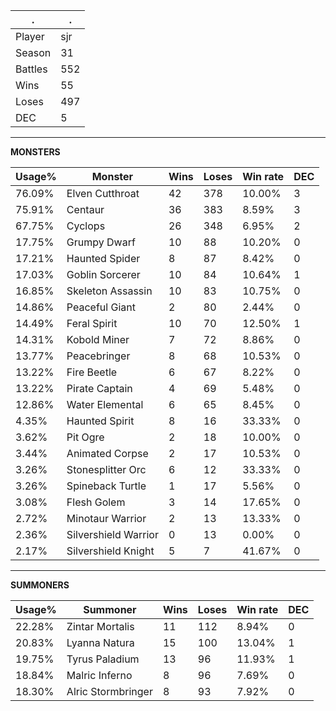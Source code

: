 .|.
|-|-
Player|sjr
Season|31
Battles|552
Wins|55
Loses|497
DEC|5

---
**MONSTERS**

Usage%|Monster|Wins|Loses|Win rate|DEC|
-|-|-|-|-|-|
76.09%|Elven Cutthroat|42|378|10.00%|3|
75.91%|Centaur|36|383|8.59%|3|
67.75%|Cyclops|26|348|6.95%|2|
17.75%|Grumpy Dwarf|10|88|10.20%|0|
17.21%|Haunted Spider|8|87|8.42%|0|
17.03%|Goblin Sorcerer|10|84|10.64%|1|
16.85%|Skeleton Assassin|10|83|10.75%|0|
14.86%|Peaceful Giant|2|80|2.44%|0|
14.49%|Feral Spirit|10|70|12.50%|1|
14.31%|Kobold Miner|7|72|8.86%|0|
13.77%|Peacebringer|8|68|10.53%|0|
13.22%|Fire Beetle|6|67|8.22%|0|
13.22%|Pirate Captain|4|69|5.48%|0|
12.86%|Water Elemental|6|65|8.45%|0|
4.35%|Haunted Spirit|8|16|33.33%|0|
3.62%|Pit Ogre|2|18|10.00%|0|
3.44%|Animated Corpse|2|17|10.53%|0|
3.26%|Stonesplitter Orc|6|12|33.33%|0|
3.26%|Spineback Turtle|1|17|5.56%|0|
3.08%|Flesh Golem|3|14|17.65%|0|
2.72%|Minotaur Warrior|2|13|13.33%|0|
2.36%|Silvershield Warrior|0|13|0.00%|0|
2.17%|Silvershield Knight|5|7|41.67%|0|

---
**SUMMONERS**

Usage%|Summoner|Wins|Loses|Win rate|DEC|
-|-|-|-|-|-|
22.28%|Zintar Mortalis|11|112|8.94%|0|
20.83%|Lyanna Natura|15|100|13.04%|1|
19.75%|Tyrus Paladium|13|96|11.93%|1|
18.84%|Malric Inferno|8|96|7.69%|0|
18.30%|Alric Stormbringer|8|93|7.92%|0|
